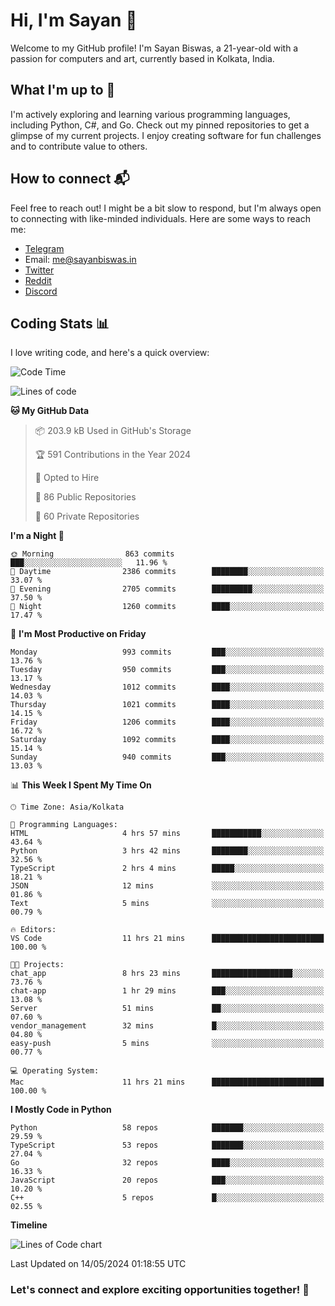 # Hi, I'm Sayan 👋

Welcome to my GitHub profile! I'm Sayan Biswas, a 21-year-old with a passion for computers and art, currently based in Kolkata, India.

## What I'm up to 🚀

I'm actively exploring and learning various programming languages, including Python, C#, and Go. Check out my pinned repositories to get a glimpse of my current projects. I enjoy creating software for fun challenges and to contribute value to others.

## How to connect 📬

Feel free to reach out! I might be a bit slow to respond, but I'm always open to connecting with like-minded individuals. Here are some ways to reach me:

- [Telegram](https://t.me/dank_as_fuck)
- Email: [me@sayanbiswas.in](mailto:me@sayanbiswas.in)
- [Twitter](https://twitter.com/TheDankDel)
- [Reddit](https://www.reddit.com/user/dank_as_fuck_/)
- [Discord](https://discordapp.com/users/506536929152466945)

## Coding Stats 📊

I love writing code, and here's a quick overview:

<!--START_SECTION:waka-->
![Code Time](http://img.shields.io/badge/Code%20Time-1%2C614%20hrs%2056%20mins-blue)

![Lines of code](https://img.shields.io/badge/From%20Hello%20World%20I%27ve%20Written-5.7%20million%20lines%20of%20code-blue)

**🐱 My GitHub Data** 

> 📦 203.9 kB Used in GitHub's Storage 
 > 
> 🏆 591 Contributions in the Year 2024
 > 
> 💼 Opted to Hire
 > 
> 📜 86 Public Repositories 
 > 
> 🔑 60 Private Repositories 
 > 
**I'm a Night 🦉** 

```text
🌞 Morning                863 commits         ███░░░░░░░░░░░░░░░░░░░░░░   11.96 % 
🌆 Daytime                2386 commits        ████████░░░░░░░░░░░░░░░░░   33.07 % 
🌃 Evening                2705 commits        █████████░░░░░░░░░░░░░░░░   37.50 % 
🌙 Night                  1260 commits        ████░░░░░░░░░░░░░░░░░░░░░   17.47 % 
```
📅 **I'm Most Productive on Friday** 

```text
Monday                   993 commits         ███░░░░░░░░░░░░░░░░░░░░░░   13.76 % 
Tuesday                  950 commits         ███░░░░░░░░░░░░░░░░░░░░░░   13.17 % 
Wednesday                1012 commits        ████░░░░░░░░░░░░░░░░░░░░░   14.03 % 
Thursday                 1021 commits        ████░░░░░░░░░░░░░░░░░░░░░   14.15 % 
Friday                   1206 commits        ████░░░░░░░░░░░░░░░░░░░░░   16.72 % 
Saturday                 1092 commits        ████░░░░░░░░░░░░░░░░░░░░░   15.14 % 
Sunday                   940 commits         ███░░░░░░░░░░░░░░░░░░░░░░   13.03 % 
```


📊 **This Week I Spent My Time On** 

```text
🕑︎ Time Zone: Asia/Kolkata

💬 Programming Languages: 
HTML                     4 hrs 57 mins       ███████████░░░░░░░░░░░░░░   43.64 % 
Python                   3 hrs 42 mins       ████████░░░░░░░░░░░░░░░░░   32.56 % 
TypeScript               2 hrs 4 mins        █████░░░░░░░░░░░░░░░░░░░░   18.21 % 
JSON                     12 mins             ░░░░░░░░░░░░░░░░░░░░░░░░░   01.86 % 
Text                     5 mins              ░░░░░░░░░░░░░░░░░░░░░░░░░   00.79 % 

🔥 Editors: 
VS Code                  11 hrs 21 mins      █████████████████████████   100.00 % 

🐱‍💻 Projects: 
chat_app                 8 hrs 23 mins       ██████████████████░░░░░░░   73.76 % 
chat-app                 1 hr 29 mins        ███░░░░░░░░░░░░░░░░░░░░░░   13.08 % 
Server                   51 mins             ██░░░░░░░░░░░░░░░░░░░░░░░   07.60 % 
vendor_management        32 mins             █░░░░░░░░░░░░░░░░░░░░░░░░   04.80 % 
easy-push                5 mins              ░░░░░░░░░░░░░░░░░░░░░░░░░   00.77 % 

💻 Operating System: 
Mac                      11 hrs 21 mins      █████████████████████████   100.00 % 
```

**I Mostly Code in Python** 

```text
Python                   58 repos            ███████░░░░░░░░░░░░░░░░░░   29.59 % 
TypeScript               53 repos            ███████░░░░░░░░░░░░░░░░░░   27.04 % 
Go                       32 repos            ████░░░░░░░░░░░░░░░░░░░░░   16.33 % 
JavaScript               20 repos            ███░░░░░░░░░░░░░░░░░░░░░░   10.20 % 
C++                      5 repos             █░░░░░░░░░░░░░░░░░░░░░░░░   02.55 % 
```



**Timeline**

![Lines of Code chart](https://raw.githubusercontent.com/Dank-del/Dank-del/main/assets/bar_graph.png)


 Last Updated on 14/05/2024 01:18:55 UTC
<!--END_SECTION:waka-->

### Let's connect and explore exciting opportunities together! 🚀
